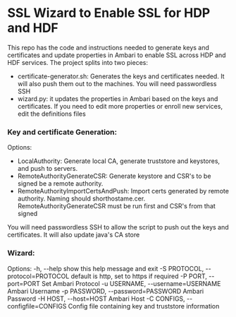 # SSL Wizard to Enable SSL for HDP and HDF
This repo has the code and instructions needed to generate keys and certificates and update properties in Ambari to enable SSL across HDP and HDF services.
The project splits into two pieces:
  - certificate-generator.sh: Generates the keys and certificates needed. It will also push them out to the machines. You will need passwordless SSH
  - wizard.py: it updates the properties in Ambari based on the keys and certificates. If you need to edit more properties or enroll new services, edit the definitions files


### Key and certificate Generation:
Options:
  - LocalAuthority: Generate local CA, generate truststore and keystores, and push to servers.
  - RemoteAuthorityGenerateCSR: Generate keystore and CSR's to be signed be a remote authority.
  - RemoteAuthorityImportCertsAndPush: Import certs generated by remote authority. Naming should shorthostame.cer. RemoteAuthorityGenerateCSR must be run first and CSR's from that signed

You will need passwordless SSH to allow the script to push out the keys and certificates.
It will also update java's CA store


### Wizard:
Options:
  -h, --help            show this help message and exit
  -S PROTOCOL, --protocol=PROTOCOL
                        default is http, set to https if required
  -P PORT, --port=PORT  Set Ambari Protocol
  -u USERNAME, --username=USERNAME
                        Ambari Username
  -p PASSWORD, --password=PASSWORD
                        Ambari Password
  -H HOST, --host=HOST  Ambari Host
  -C CONFIGS, --configfile=CONFIGS
                        Config file containing key and truststore information
